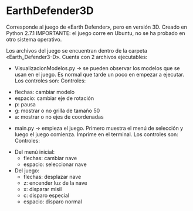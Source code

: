 # EarthDefender3D
Corresponde al juego de «Earth Defender», pero en versión 3D.
Creado en Python 2.7.1
IMPORTANTE: el juego corre en Ubuntu, no se ha probado en otro sistema operativo.

Los archivos del juego se encuentran dentro de la carpeta «Earth_Defender3-D». Cuenta con 2 archivos ejecutables:
 * VisualizacionModelos.py -> se pueden observar los modelos que se usan en el juego. Es normal que tarde un poco en empezar a ejecutar. Los controles son:
Controles:
  - flechas: cambiar modelo
  - espacio: cambiar eje de rotación
  - p: pausa
  - g: mostrar o no grilla de tamaño 50
  - a: mostrar o no ejes de coordenadas

 * main.py -> empieza el juego. Primero muestra el menú de selección y luego el juego comienza. Imprime en el terminal. Los controles son:
Controles:
 - Del menú inicial:
   - flechas: cambiar nave
   - espacio: seleccionar nave
 - Del juego:
   - flechas: desplazar nave
   - z: encender luz de la nave
   - x: disparar misil
   - c: disparo especial
   - espacio: disparo normal
